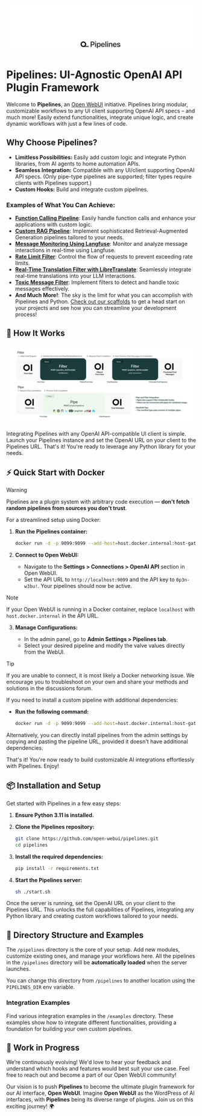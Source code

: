 <p align="center">
  <a href="#"><img src="./header.png" alt="Pipelines Logo"></a>
</p>

# Pipelines: UI-Agnostic OpenAI API Plugin Framework

Welcome to **Pipelines**, an [Open WebUI](https://github.com/open-webui) initiative. Pipelines bring modular, customizable workflows to any UI client supporting OpenAI API specs – and much more! Easily extend functionalities, integrate unique logic, and create dynamic workflows with just a few lines of code.

## Why Choose Pipelines?

- **Limitless Possibilities:** Easily add custom logic and integrate Python libraries, from AI agents to home automation APIs.
- **Seamless Integration:** Compatible with any UI/client supporting OpenAI API specs. (Only pipe-type pipelines are supported; filter types require clients with Pipelines support.)
- **Custom Hooks:** Build and integrate custom pipelines.

### Examples of What You Can Achieve:

- [**Function Calling Pipeline**](/examples/filters/function_calling_filter_pipeline.py): Easily handle function calls and enhance your applications with custom logic.
- [**Custom RAG Pipeline**](/examples/pipelines/rag/llamaindex_pipeline.py): Implement sophisticated Retrieval-Augmented Generation pipelines tailored to your needs.
- [**Message Monitoring Using Langfuse**](/examples/filters/langfuse_filter_pipeline.py): Monitor and analyze message interactions in real-time using Langfuse.
- [**Rate Limit Filter**](/examples/filters/rate_limit_filter_pipeline.py): Control the flow of requests to prevent exceeding rate limits.
- [**Real-Time Translation Filter with LibreTranslate**](/examples/filters/libretranslate_filter_pipeline.py): Seamlessly integrate real-time translations into your LLM interactions.
- [**Toxic Message Filter**](/examples/filters/detoxify_filter_pipeline.py): Implement filters to detect and handle toxic messages effectively.
- **And Much More!**: The sky is the limit for what you can accomplish with Pipelines and Python. [Check out our scaffolds](/examples/scaffolds) to get a head start on your projects and see how you can streamline your development process!

## 🔧 How It Works

<p align="center">
  <a href="./docs/images/workflow.png"><img src="./docs/images/workflow.png" alt="Pipelines Workflow"></a>
</p>

Integrating Pipelines with any OpenAI API-compatible UI client is simple. Launch your Pipelines instance and set the OpenAI URL on your client to the Pipelines URL. That's it! You're ready to leverage any Python library for your needs.

## ⚡ Quick Start with Docker

> [!WARNING]
> Pipelines are a plugin system with arbitrary code execution — **don't fetch random pipelines from sources you don't trust**.

For a streamlined setup using Docker:

1. **Run the Pipelines container:**

   ```sh
   docker run -d -p 9099:9099 --add-host=host.docker.internal:host-gateway -v pipelines:/app/pipelines --name pipelines --restart always ghcr.io/open-webui/pipelines:main
   ```

2. **Connect to Open WebUI:**

   - Navigate to the **Settings > Connections > OpenAI API** section in Open WebUI.
   - Set the API URL to `http://localhost:9099` and the API key to `0p3n-w3bu!`. Your pipelines should now be active.

> [!NOTE]
> If your Open WebUI is running in a Docker container, replace `localhost` with `host.docker.internal` in the API URL.

3. **Manage Configurations:**

   - In the admin panel, go to **Admin Settings > Pipelines tab**.
   - Select your desired pipeline and modify the valve values directly from the WebUI.

> [!TIP]
> If you are unable to connect, it is most likely a Docker networking issue. We encourage you to troubleshoot on your own and share your methods and solutions in the discussions forum.

If you need to install a custom pipeline with additional dependencies:

- **Run the following command:**

  ```sh
  docker run -d -p 9099:9099 --add-host=host.docker.internal:host-gateway -e PIPELINES_URLS="https://github.com/open-webui/pipelines/blob/main/examples/filters/detoxify_filter_pipeline.py" -v pipelines:/app/pipelines --name pipelines --restart always ghcr.io/open-webui/pipelines:main
  ```

Alternatively, you can directly install pipelines from the admin settings by copying and pasting the pipeline URL, provided it doesn't have additional dependencies.

That's it! You're now ready to build customizable AI integrations effortlessly with Pipelines. Enjoy!

## 📦 Installation and Setup

Get started with Pipelines in a few easy steps:

1. **Ensure Python 3.11 is installed.**
2. **Clone the Pipelines repository:**

   ```sh
   git clone https://github.com/open-webui/pipelines.git
   cd pipelines
   ```

3. **Install the required dependencies:**

   ```sh
   pip install -r requirements.txt
   ```

4. **Start the Pipelines server:**

   ```sh
   sh ./start.sh
   ```

Once the server is running, set the OpenAI URL on your client to the Pipelines URL. This unlocks the full capabilities of Pipelines, integrating any Python library and creating custom workflows tailored to your needs.

## 📂 Directory Structure and Examples

The `/pipelines` directory is the core of your setup. Add new modules, customize existing ones, and manage your workflows here. All the pipelines in the `/pipelines` directory will be **automatically loaded** when the server launches.

You can change this directory from `/pipelines` to another location using the `PIPELINES_DIR` env variable.

### Integration Examples

Find various integration examples in the `/examples` directory. These examples show how to integrate different functionalities, providing a foundation for building your own custom pipelines.

## 🎉 Work in Progress

We’re continuously evolving! We'd love to hear your feedback and understand which hooks and features would best suit your use case. Feel free to reach out and become a part of our Open WebUI community!

Our vision is to push **Pipelines** to become the ultimate plugin framework for our AI interface, **Open WebUI**. Imagine **Open WebUI** as the WordPress of AI interfaces, with **Pipelines** being its diverse range of plugins. Join us on this exciting journey! 🌍

